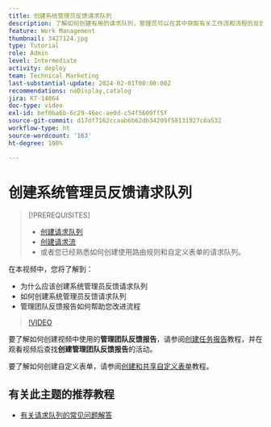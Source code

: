 ```yaml
---
title: 创建系统管理员反馈请求队列
description: 了解如何创建有用的请求队列，管理员可以在其中获取有关工作流和流程的反馈。
feature: Work Management
thumbnail: 3427124.jpg
type: Tutorial
role: Admin
level: Intermediate
activity: deploy
team: Technical Marketing
last-substantial-update: 2024-02-01T00:00:00Z
recommendations: noDisplay,catalog
jira: KT-14864
doc-type: video
exl-id: bef0ba6b-6c29-46ec-ae0d-c54f5609ff5f
source-git-commit: d17df7162ccaab6b62db34209f50131927c0a532
workflow-type: ht
source-wordcount: '163'
ht-degree: 100%

---
```


# 创建系统管理员反馈请求队列

>[!PREREQUISITES]
>
>* [创建请求队列](https://experienceleague.adobe.com/docs/workfront-learn/tutorials-workfront/manage-work/request-queues/create-a-request-queue.html)
>* [创建请求流](https://experienceleague.adobe.com/docs/workfront-learn/tutorials-workfront/manage-work/request-queues/create-a-request-flow.html)
>* 或者您已经熟悉如何创建使用路由规则和自定义表单的请求队列。


在本视频中，您将了解到：

* 为什么应该创建系统管理员反馈请求队列
* 如何创建系统管理员反馈请求队列
* 管理团队反馈报告如何帮助您改进流程

>[!VIDEO](https://video.tv.adobe.com/v/3427124/?quality=12&learn=on&enablevpops)

要了解如何创建视频中使用的&#x200B;**管理团队反馈报告**，请参阅[创建任务报告](https://experienceleague.adobe.com/docs/workfront-learn/tutorials-workfront/reporting/basic-reporting/create-a-task-report.html?lang=zh-Hans)教程，并在观看视频后查找&#x200B;**创建管理团队反馈报告**&#x200B;的活动。

要了解如何创建自定义表单，请参阅[创建和共享自定义表单](https://experienceleague.adobe.com/docs/workfront-learn/tutorials-workfront/custom-data/custom-forms/custom-forms-creating-and-sharing-a-custom-form.html)教程。

## 有关此主题的推荐教程

* [有关请求队列的常见问题解答](/help/manage-work/request-queues/request-queue-faq.md)
